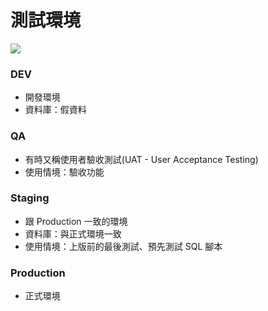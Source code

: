# 測試環境

![](https://i-msdn.sec.s-msft.com/dynimg/IC721395.png)

### DEV 

* 開發環境
* 資料庫：假資料

### QA

* 有時又稱使用者驗收測試(UAT - User Acceptance Testing)
* 使用情境：驗收功能

### Staging

* 跟 Production 一致的環境
* 資料庫：與正式環境一致
* 使用情境：上版前的最後測試、預先測試 SQL 腳本

### Production

* 正式環境